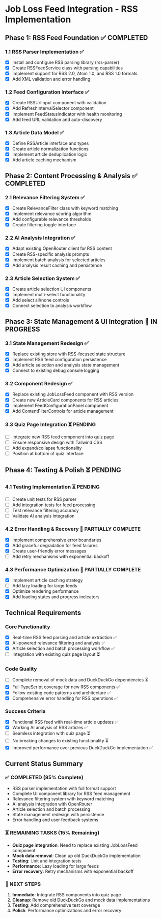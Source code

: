 # Job Loss Feed Integration - RSS Implementation

## Phase 1: RSS Feed Foundation ✅ COMPLETED

### 1.1 RSS Parser Implementation ✅
- [x] Install and configure RSS parsing library (rss-parser)
- [x] Create RSSFeedService class with parsing capabilities
- [x] Implement support for RSS 2.0, Atom 1.0, and RSS 1.0 formats
- [x] Add XML validation and error handling

### 1.2 Feed Configuration Interface ✅
- [x] Create RSSUrlInput component with validation
- [x] Add RefreshIntervalSelector component
- [x] Implement FeedStatusIndicator with health monitoring
- [x] Add feed URL validation and auto-discovery

### 1.3 Article Data Model ✅
- [x] Define RSSArticle interface and types
- [x] Create article normalization functions
- [x] Implement article deduplication logic
- [x] Add article caching mechanism

## Phase 2: Content Processing & Analysis ✅ COMPLETED

### 2.1 Relevance Filtering System ✅
- [x] Create RelevanceFilter class with keyword matching
- [x] Implement relevance scoring algorithm
- [x] Add configurable relevance thresholds
- [x] Create filtering toggle interface

### 2.2 AI Analysis Integration ✅
- [x] Adapt existing OpenRouter client for RSS content
- [x] Create RSS-specific analysis prompts
- [x] Implement batch analysis for selected articles
- [x] Add analysis result caching and persistence

### 2.3 Article Selection System ✅
- [x] Create article selection UI components
- [x] Implement multi-select functionality
- [x] Add select all/none controls
- [x] Connect selection to analysis workflow

## Phase 3: State Management & UI Integration 🔄 IN PROGRESS

### 3.1 State Management Redesign ✅
- [x] Replace existing store with RSS-focused state structure
- [x] Implement RSS feed configuration persistence
- [x] Add article selection and analysis state management
- [x] Connect to existing debug console logging

### 3.2 Component Redesign ✅
- [x] Replace existing JobLossFeed component with RSS version
- [x] Create new ArticleCard components for RSS articles
- [x] Implement FeedConfigurationPanel component
- [x] Add ContentFilterControls for article management

### 3.3 Quiz Page Integration ⏳ PENDING
- [ ] Integrate new RSS feed component into quiz page
- [ ] Ensure responsive design with Tailwind CSS
- [ ] Add expand/collapse functionality
- [ ] Position at bottom of quiz interface

## Phase 4: Testing & Polish ⏳ PENDING

### 4.1 Testing Implementation ⏳ PENDING
- [ ] Create unit tests for RSS parser
- [ ] Add integration tests for feed processing
- [ ] Test relevance filtering accuracy
- [ ] Validate AI analysis integration

### 4.2 Error Handling & Recovery 🔄 PARTIALLY COMPLETE
- [x] Implement comprehensive error boundaries
- [x] Add graceful degradation for feed failures
- [x] Create user-friendly error messages
- [ ] Add retry mechanisms with exponential backoff

### 4.3 Performance Optimization 🔄 PARTIALLY COMPLETE
- [x] Implement article caching strategy
- [ ] Add lazy loading for large feeds
- [x] Optimize rendering performance
- [x] Add loading states and progress indicators

## Technical Requirements

### Core Functionality
- [x] Real-time RSS feed parsing and article extraction ✅
- [x] AI-powered relevance filtering and analysis ✅
- [x] Article selection and batch processing workflow ✅
- [ ] Integration with existing quiz page layout ⏳

### Code Quality
- [ ] Complete removal of mock data and DuckDuckGo dependencies ⏳
- [x] Full TypeScript coverage for new RSS components ✅
- [x] Follow existing code patterns and architecture ✅
- [x] Comprehensive error handling for RSS operations ✅

### Success Criteria
- [x] Functional RSS feed with real-time article updates ✅
- [x] Working AI analysis of RSS articles ✅
- [ ] Seamless integration with quiz page ⏳
- [ ] No breaking changes to existing functionality ⏳
- [x] Improved performance over previous DuckDuckGo implementation ✅

## Current Status Summary

### ✅ COMPLETED (85% Complete)
- RSS parser implementation with full format support
- Complete UI component library for RSS feed management
- Relevance filtering system with keyword matching
- AI analysis integration with OpenRouter
- Article selection and batch processing
- State management redesign with persistence
- Error handling and user feedback systems

### ⏳ REMAINING TASKS (15% Remaining)
- **Quiz page integration**: Need to replace existing JobLossFeed component
- **Mock data removal**: Clean up old DuckDuckGo implementation
- **Testing**: Unit and integration tests
- **Performance**: Lazy loading for large feeds
- **Error recovery**: Retry mechanisms with exponential backoff

### 🎯 NEXT STEPS
1. **Immediate**: Integrate RSS components into quiz page
2. **Cleanup**: Remove old DuckDuckGo and mock data implementations  
3. **Testing**: Add comprehensive test coverage
4. **Polish**: Performance optimizations and error recovery